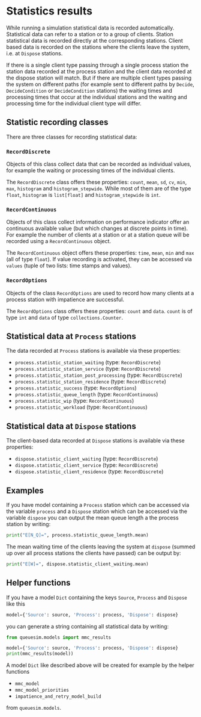# Statistics results

While running a simulation statistical data is recorded automatically. Statistical data can refer to a station or to a group of clients. Station statistical data is recorded directly at the corresponding stations. Client based data is recorded on the stations where the clients leave the system, i.e. at `Dispose` stations.

If there is a single client type passing through a single process station the station data recorded at the process station and the client data recorded at the dispose station will match. But if there are multiple client types passing the system on different paths (for example sent to different paths by `Decide`, `DecideCondition` or `DecideCondition` stations) the waiting times and processing times that occur at the individual stations and the waiting and processing time for the individual client type will differ.


## Statistic recording classes

There are three classes for recording statistical data:

### `RecordDiscrete`

Objects of this class collect data that can be recorded as individual values, for example the waiting or processing times of the individual clients.

The `RecordDiscrete` class offers these properties: `count`, `mean`, `sd`, `cv`, `min`, `max`, `histogram` and `histogram_stepwide`. While most of them are of the type `float`, `histogram` is `list[float]` and `histogram_stepwide` is `int`.

### `RecordContinuous`

Objects of this class collect information on performance indicator offer an continuous available value (but which changes at discrete points in time). For example the number of clients at a station or at a station queue will be recorded using a `RecordContinuous` object.

The `RecordContinuous` object offers these properties: `time`, `mean`, `min` and `max` (all of type `float`). If value recording is activated, they can be accessed via `values` (tuple of two lists: time stamps and values).

### `RecordOptions`

Objects of the class `RecordOptions` are used to record how many clients at a process station with impatience are successful.

The `RecordOptions` class offers these properties: `count` and `data`. `count` is of type `int` and `data` of type `collections.Counter`.


## Statistical data at `Process` stations

The data recorded at `Process` stations is available via these properties:

* `process.statistic_station_waiting` (type: `RecordDiscrete`)
* `process.statistic_station_service` (type: `RecordDiscrete`)
* `process.statistic_station_post_processing` (type: `RecordDiscrete`)
* `process.statistic_station_residence` (type: `RecordDiscrete`)
* `process.statistic_success` (type: `RecordOptions`)
* `process.statistic_queue_length` (type: `RecordContinuous`)
* `process.statistic_wip` (type: `RecordContinuous`)
* `process.statistic_workload` (type: `RecordContinuous`)


## Statistical data at `Dispose` stations

The client-based data recorded at `Dispose` stations is available via these properties:

* `dispose.statistic_client_waiting` (type: `RecordDiscrete`)
* `dispose.statistic_client_service` (type: `RecordDiscrete`)
* `dispose.statistic_client_residence` (type: `RecordDiscrete`)


## Examples

If you have model containing a `Process` station which can be accessed via the variable `process` and a `Dispose` station which can be accessed via the variable `dispose` you can output the mean queue length a the process station by writing:

```python
print("E[N_Q]=", process.statistic_queue_length.mean)
```

The mean waiting time of the clients leaving the system at `dispose` (summed up over all process stations the clients have passed) can be output by:

```python
print("E[W]=", dispose.statistic_client_waiting.mean)
```


## Helper functions

If you have a model `Dict` containing the keys `Source`, `Process` and `Dispose` like this

```python
model={'Source': source, 'Process': process, 'Dispose': dispose}
```

you can generate a string containing all statistical data by writing:

```python
from queuesim.models import mmc_results

model={'Source': source, 'Process': process, 'Dispose': dispose}
print(mmc_results(model))
```

A model `Dict` like described above will be created for example by the helper functions

* `mmc_model`
* `mmc_model_priorities`
* `impatience_and_retry_model_build`

from `queuesim.models`.